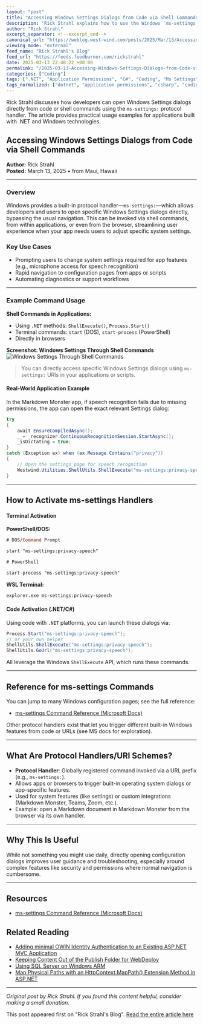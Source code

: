 ```yaml
---
layout: "post"
title: "Accessing Windows Settings Dialogs from Code via Shell Commands"
description: "Rick Strahl explains how to use the Windows `ms-settings:` Protocol Handler/URI Scheme to open specific Windows settings directly from shell commands or code, especially in .NET or Windows applications. Practical code samples and activation methods are provided for developers."
author: "Rick Strahl"
excerpt_separator: <!--excerpt_end-->
canonical_url: "https://weblog.west-wind.com/posts/2025/Mar/13/Accessing-Windows-Settings-Dialogs-from-Code-via-Shell-Commands"
viewing_mode: "external"
feed_name: "Rick Strahl's Blog"
feed_url: "https://feeds.feedburner.com/rickstrahl"
date: 2025-03-13 22:40:22 +00:00
permalink: "/2025-03-13-Accessing-Windows-Settings-Dialogs-from-Code-via-Shell-Commands.html"
categories: ["Coding"]
tags: [".NET", "Application Permissions", "C#", "Coding", "Ms Settings", "Posts", "PowerShell", "Process.Start", "Protocol Handler", "Settings Dialogs", "ShellExecute", "URI Scheme", "Windows"]
tags_normalized: ["dotnet", "application permissions", "csharp", "coding", "ms settings", "posts", "powershell", "processdotstart", "protocol handler", "settings dialogs", "shellexecute", "uri scheme", "windows"]
---
```


Rick Strahl discusses how developers can open Windows Settings dialogs directly from code or shell commands using the `ms-settings:` protocol handler. The article provides practical usage examples for applications built with .NET and Windows technologies.<!--excerpt_end-->

## Accessing Windows Settings Dialogs from Code via Shell Commands

**Author:** Rick Strahl  
**Posted:** March 13, 2025 • from Maui, Hawaii

---

### Overview

Windows provides a built-in protocol handler—`ms-settings:`—which allows developers and users to open specific Windows Settings dialogs directly, bypassing the usual navigation. This can be invoked via shell commands, from within applications, or even from the browser, streamlining user experience when your app needs users to adjust specific system settings.

### Key Use Cases

- Prompting users to change system settings required for app features (e.g., microphone access for speech recognition)
- Rapid navigation to configuration pages from apps or scripts
- Automating diagnostics or support workflows

---

### Example Command Usage

**Shell Commands in Applications:**

- Using `.NET` methods: `ShellExecute()`, `Process.Start()`
- Terminal commands: `start` (DOS), `start-process` (PowerShell)
- Directly in browsers

**Screenshot: Windows Settings Through Shell Commands**  
![Windows Settings Through Shell Commands](https://weblog.west-wind.com/images/2025/Accessing-Windows-Settings-Dialogs-from-Code-via-Shell-Commands/WindowsSettingsThroughShellCommands.png)

> You can directly access specific Windows Settings dialogs using `ms-settings:` URIs in your applications or scripts.

#### Real-World Application Example

In the Markdown Monster app, if speech recognition fails due to missing permissions, the app can open the exact relevant Settings dialog:

```csharp
try  
{  
    await EnsureCompiledAsync();  
    _ = _recognizer.ContinuousRecognitionSession.StartAsync();  
    _isDictating = true;  
}  
catch (Exception ex) when (ex.Message.Contains("privacy"))  
{  
    // Open the settings page for speech recognition
    Westwind.Utilities.ShellUtils.ShellExecute("ms-settings:privacy-speech");
}
```

---

## How to Activate ms-settings Handlers

#### Terminal Activation

**PowerShell/DOS:**

```ps
# DOS/Command Prompt

start "ms-settings:privacy-speech"

# PowerShell

start-process "ms-settings:privacy-speech"
```

**WSL Terminal:**

```bash
explorer.exe ms-settings:privacy-speech
```

#### Code Activation (.NET/C#)

Using code with `.NET` platforms, you can launch these dialogs via:

```csharp
Process.Start("ms-settings:privacy-speech");
// or your own helper
ShellUtils.ShellExecute("ms-settings:privacy-speech");
ShellUtils.GoUrl("ms-settings:privacy-speech");
```

All leverage the Windows `ShellExecute` API, which runs these commands.

---

## Reference for ms-settings Commands

You can jump to many Windows configuration pages; see the full reference:

- [ms-settings Command Reference (Microsoft Docs)](https://learn.microsoft.com/en-us/windows/apps/develop/launch/launch-settings-app#ms-settings-uri-scheme-reference)

Other protocol handlers exist that let you trigger different built-in Windows features from code or URLs (see MS docs for exploration).

---

## What Are Protocol Handlers/URI Schemes?

- **Protocol Handler**: Globally registered command invoked via a URL prefix (e.g., `ms-settings:`).
- Allows apps or browsers to trigger built-in operating system dialogs or app-specific features.
- Used for system features (like settings) or custom integrations (Markdown Monster, Teams, Zoom, etc.).
- Example: open a Markdown document in Markdown Monster from the browser via its own handler.

---

## Why This Is Useful

While not something you might use daily, directly opening configuration dialogs improves user guidance and troubleshooting, especially around complex features like security and permissions where normal navigation is cumbersome.

---

## Resources

- [ms-settings Command Reference (Microsoft Docs)](https://learn.microsoft.com/en-us/windows/apps/develop/launch/launch-settings-app#ms-settings-uri-scheme-reference)

## Related Reading

- [Adding minimal OWIN Identity Authentication to an Existing ASP.NET MVC Application](https://weblog.west-wind.com/posts/2015/Apr/29/Adding-minimal-OWIN-Identity-Authentication-to-an-Existing-ASPNET-MVC-Application)
- [Keeping Content Out of the Publish Folder for WebDeploy](https://weblog.west-wind.com/posts/2022/Aug/24/Keeping-Content-Out-of-the-Publish-Folder-for-WebDeploy)
- [Using SQL Server on Windows ARM](https://weblog.west-wind.com/posts/2024/Oct/24/Using-Sql-Server-on-Windows-ARM)
- [Map Physical Paths with an HttpContext.MapPath() Extension Method in ASP.NET](https://weblog.west-wind.com/posts/2023/Aug/15/Map-Physical-Paths-with-an-HttpContextMapPath-Extension-Method-in-ASPNET)

---

*Original post by Rick Strahl. If you found this content helpful, consider making a small donation.*

This post appeared first on "Rick Strahl's Blog". [Read the entire article here](https://weblog.west-wind.com/posts/2025/Mar/13/Accessing-Windows-Settings-Dialogs-from-Code-via-Shell-Commands)
